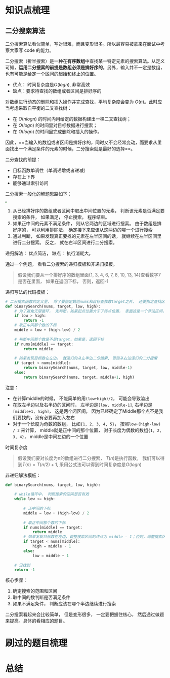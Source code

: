 # 知识点梳理

## 二分搜索算法

二分搜索算法看似简单，写对很难，而且变形很多。所以最容易被拿来在面试中考察大家写 code 的能力。

二分搜索（折半搜索）是一种在**有序数组**中查找某一特定元素的搜索算法。从定义可知，**运用二分搜索的前提是数组必须是排好序的**。另外，输入并不一定是数组，也有可能是给定一个区间的起始和终止的位置。

* 优点： 时间复杂度是$O(logn)$, 非常高效
* 缺点：要求待查找的数组或者区间是排好序的

对数组进行动态的删除和插入操作并完成查找，平均复杂度会变为 $O(n)$。此时应当考虑采取自平衡的二叉查找树：

* 在 $O(nlogn)$ 的时间内用给定的数据构建出一棵二叉查找树；
* 在 $O(logn)$ 的时间里对目标数据进行搜索；
* 在 $O(logn)$ 的时间里完成删除和插入的操作。

因此，==当输入的数组或者区间是排好序的，同时又不会经常变动，而要求从里面找出一个满足条件的元素的时候，二分搜索就是最好的选择==。

二分查找的前提：

* 目标函数单调性（单调递增或者递减）
* 存在上下界
* 能够通过索引访问



二分搜索一般化的解题思路如下：

<img src="img/1.gif" style="zoom:30%;" />

1. 从已经排好序的数组或者区间中取出中间位置的元素， 判断该元素是否满足要搜索的条件， 如果满足， 停止搜索， 程序结束。
2. 如果正中间的元素不满足条件， 则从它两边的区域进行搜索。 由于数组是排好序的， 可以利用排除法， 确定接下来应该从这两边的哪一个进行搜索
3. 通过判断， 如果发现真正要找的元素在左半区间的话， 就继续在左半区间里进行二分搜索。 反之， 就在右半区间进行二分搜索。

递归解法： 优点简洁， 缺点： 执行消耗大。

通过一个例题， 看看二分搜索的递归模板和非递归模板。

> 假设我们要从一个排好序的数组里面{1, 3, 4, 6, 7, 8, 10, 13, 14}查看数字7是否在里面， 如果在返回下标， 否则，返回-1

递归写法的代码模板：

```python 
# 二分搜索函数的定义里， 除了要指定数组nums和目标查找数target之外， 还要指定查找区间的起点和终点位置， 分别用Low和high来指定
def binarySearch(nums, target, low, high):
	# 为了避免无限循环， 先判断，如果起点位置大于了终点位置， 表面这是一个非法区间，已经尝试了所有的搜索区间还是没找到结果，返回-1
    if low > high:
        return -1
    # 取正中间那个数的下标
    middle = low + (high-low) / 2
    
    # 判断中间那个数是不是target，如果是，返回下标
    if nums[middle] == target:
        return middle
    
    # 如果发现目标数在左边， 就递归的从左半边二分搜索, 否则从右边递归的二分搜索
    if target < nums[middle]:
        return binarySearch(nums, target, low, middle-1)
    else:
        return binarySearch(nums, target, middle+1, high)
```

注意：

* 在计算middle的时候， 不能简单的用`(low+high)/2`， 可能会导致溢出
* 在取左半边以及右半边的区间时， 左半边是`[low, middle-1]`, 右半边是`[middle+1, high]`， 这是两个闭区间， 因为已经确定了Middle那个点不是我们要找的，没有必要再加入左右
* 对于一个长度为奇数的数组， 比如`{1, 2, 3, 4, 5}`， 按照`low+(high-low) / 2` 来计算， middle就是正中间的那个位置， 对于长度为偶数的数组`{1, 2, 3, 4}`， middle是中间左边的一个位置

时间复杂度

> 假设我们要对长度为n的数组进行二分搜索， $T(n)$是执行函数， 我们可以得到$T(n)=T(n/2)+1$, 采用公式法可以得到时间复杂度是$O(logn)$

非递归解法模板：

```python
def binarySearch(nums, target, low, high):
	
	# while循环中， 判断搜索的空间是否有效
	while low <= high:
		
		# 正中间的下标
		middle = low + (high-low) / 2
		
        # 取正中间那个数的下标
		if nums[middle] == target:
			return middle
		# 如果发现目标数在左边，调整搜索区间的终点为 middle - 1；否则，调整搜索区间的起点为 middle + 1
		if target < nums[middle]:
			high = middle - 1
		else:
			low = middle + 1
	
	# 没找到
	return -1
```

核心步骤：

1. 确定搜索的范围和区间
2. 取中间的数判断是否满足条件
3. 如果不满足条件， 判断应该在哪个半边继续进行搜索

二分搜索看起来会比较简单， 但是变形很多， 一定要把握住核心， 然后通过做题来提高。具体的看相应的题目。

# 刷过的题目梳理



# 总结